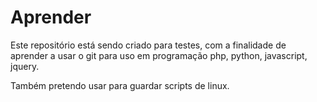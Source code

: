 Aprender
========

Este repositório está sendo criado para testes, 
com a finalidade de aprender a usar o git para uso em programação php, python, javascript, jquery.

Também pretendo usar para guardar scripts de linux.


